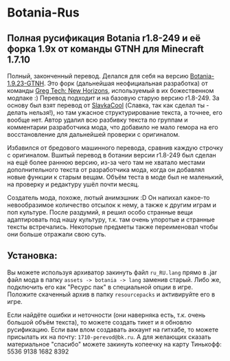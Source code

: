 # Botania-Rus
## Полная русификация Botania r1.8-249 и её форка 1.9x от команды GTNH для Minecraft 1.7.10

Полный, законченный перевод. Делался для себя на версию [Botania-1.9.23-GTNH](https://github.com/GTNewHorizons/Botania). Это форк (дальнейшая неофициальная разработка) от команды [Greg Tech: New Horizons](https://github.com/GTNewHorizons/GT-New-Horizons-Modpack), используемый в их божественном модпаке :) Перевод подходит и на базовую старую версию r1.8-249.
За основу был взят перевод от [SlavkaCool](https://gist.github.com/SlavkaCool/43bb222ddebe6f5f467bd99692f562ce) (Славка, так как сделал ты - делать нельзя!), но там ужасное структурирование текста, а точнее, его вообще нет. Автор удалил всю разбивку текста по группам и комментарии разработчика мода, что добавило не мало гемора на его восстановление для дальнейшей проверки с оригиналом.

Избавился от бредового машинного перевода, сравнив каждую строчку с оригиналом. Вшитый перевод в ботании версии r1.8-249 был сделан на ещё более раннюю версию, из-за чего там не хватало местами дополнительного текста от разработчика мода, когда он добавлял новые функции к старым вещам. Объём теста в моде был не маленький, на проверку и редактуру ушёл почти месяц.

Создатель мода, похоже, лютый анимэшник :D Он напихал какое-то невообразимое количество отсылок к нему, а также к другим играм и поп культуре. После раздумий, я решил особо странные вещи адаптировать под нашу культуру, т.к. там очень упоротые и странные тексты встречались. Некоторые предметы также переименовал чтобы они больше отражали свою суть.

## Установка:
Вы можете используя архиватор закинуть файл `ru_RU.lang` прямо в .jar файл мода в папку `assets -> botania -> lang` заменив старый.
Либо же, подключить его как "Ресурс пак" в специальной опции в игре. Положите скаченный архив в папку `resourcepacks` и активируйте его в игре.

Если найдёте ошибки и неточности (они наверняка есть, т.к. очень большой объём текста), то можете создать тикет и я обновлю русификацию. Если вам влом создавать аккаунт на гитхабе, то можете присылать их на почту: `1710-perevod@bk.ru`. А для желающих сказать материальное "спасибо" можете закинуть копеечку на карту Тинькофф: 5536 9138 1682 8392
